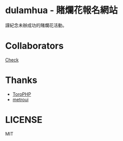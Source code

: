 dulamhua - 賭爛花報名網站
===
謹紀念未辦成功的賭爛花活動。

Collaborators
===
[Check](http://dulamhua.lockys.net23.net/contact)

Thanks
===
- [ToroPHP](https://github.com/anandkunal/ToroPHP)
- [metroui](metroui.org.ua)

LICENSE
===
MIT

